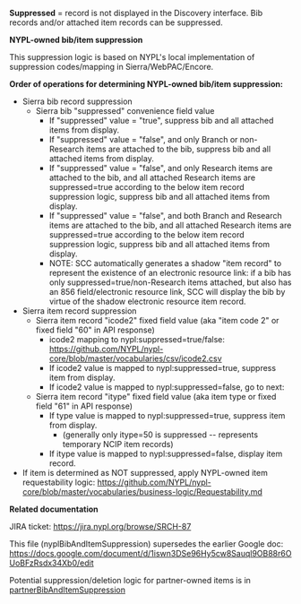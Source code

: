 **Suppressed** = record is not displayed in the Discovery interface. Bib records and/or attached item records can be suppressed.

**NYPL-owned bib/item suppression**

This suppression logic is based on NYPL's local implementation of suppression codes/mapping in Sierra/WebPAC/Encore.

**Order of operations for determining NYPL-owned bib/item suppression:**

* Sierra bib record suppression
  * Sierra bib "suppressed" convenience field value
    * If "suppressed" value = "true", suppress bib and all attached items from display.
    * If "suppressed" value = "false", and only Branch or non-Research items are attached to the bib, suppress bib and all attached items from display.
    * If "suppressed" value = "false", and only Research items are attached to the bib, and all attached Research items are suppressed=true according to the below item record suppression logic, suppress bib and all attached items from display.
    * If "suppressed" value = "false", and both Branch and Research items are attached to the bib, and all attached Research items are suppressed=true according to the below item record suppression logic, suppress bib and all attached items from display.
    * NOTE: SCC automatically generates a shadow "item record" to represent the existence of an electronic resource link: if a bib has only suppressed=true/non-Research items attached, but also has an 856 field/electronic resource link, SCC will display the bib by virtue of the shadow electronic resource item record.
* Sierra item record suppression
  * Sierra item record "icode2" fixed field value (aka "item code 2" or fixed field "60" in API response)
    * icode2 mapping to nypl:suppressed=true/false: https://github.com/NYPL/nypl-core/blob/master/vocabularies/csv/icode2.csv
    * If icode2 value is mapped to nypl:suppressed=true, suppress item from display.
    * If icode2 value is mapped to nypl:suppressed=false, go to next:
  * Sierra item record "itype" fixed field value (aka item type or fixed field "61" in API response)
    * If type value is mapped to nypl:suppressed=true, suppress item from display.
      * (generally only itype=50 is suppressed -- represents temporary NCIP item records)
    * If itype value is mapped to nypl:suppressed=false, display item record.
* If item is determined as NOT suppressed, apply NYPL-owned item requestability logic: https://github.com/NYPL/nypl-core/blob/master/vocabularies/business-logic/Requestability.md

**Related documentation** 

JIRA ticket:
https://jira.nypl.org/browse/SRCH-87

This file (nyplBibAndItemSuppression) supersedes the earlier Google doc: 
https://docs.google.com/document/d/1iswn3DSe96Hy5cw8Sauql9OB88r6OUoBFzRsdx34Xb0/edit

Potential suppression/deletion logic for partner-owned items is in [partnerBibAndItemSuppression](https://github.com/NYPL/nypl-core/blob/master/vocabularies/business-logic/partnerBibAndItemSuppression.md)
